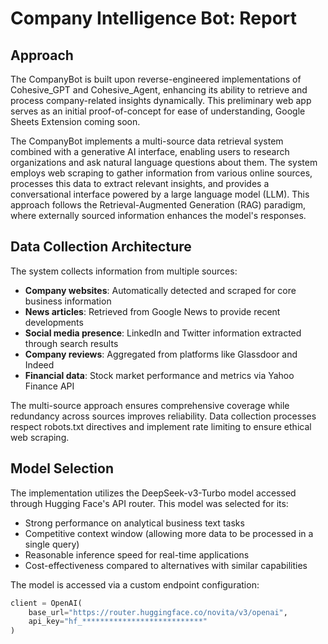# Company Intelligence Bot: Report

## Approach
The CompanyBot is built upon reverse-engineered implementations of Cohesive_GPT and Cohesive_Agent, enhancing its ability to retrieve and process company-related insights dynamically. This preliminary web app serves as an initial proof-of-concept for ease of understanding, Google Sheets Extension coming soon.

The CompanyBot implements a multi-source data retrieval system combined with a generative AI interface, enabling users to research organizations and ask natural language questions about them. The system employs web scraping to gather information from various online sources, processes this data to extract relevant insights, and provides a conversational interface powered by a large language model (LLM). This approach follows the Retrieval-Augmented Generation (RAG) paradigm, where externally sourced information enhances the model's responses.

## Data Collection Architecture
The system collects information from multiple sources:
- **Company websites**: Automatically detected and scraped for core business information
- **News articles**: Retrieved from Google News to provide recent developments
- **Social media presence**: LinkedIn and Twitter information extracted through search results
- **Company reviews**: Aggregated from platforms like Glassdoor and Indeed
- **Financial data**: Stock market performance and metrics via Yahoo Finance API

The multi-source approach ensures comprehensive coverage while redundancy across sources improves reliability. Data collection processes respect robots.txt directives and implement rate limiting to ensure ethical web scraping.

## Model Selection
The implementation utilizes the DeepSeek-v3-Turbo model accessed through Hugging Face's API router. This model was selected for its:
- Strong performance on analytical business text tasks
- Competitive context window (allowing more data to be processed in a single query)
- Reasonable inference speed for real-time applications
- Cost-effectiveness compared to alternatives with similar capabilities

The model is accessed via a custom endpoint configuration:
```python
client = OpenAI(
    base_url="https://router.huggingface.co/novita/v3/openai",
    api_key="hf_***************************"
)
